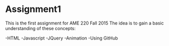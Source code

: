 # Assignment1
This is the first assignment for AME 220 Fall 2015
The idea is to gain a basic understanding of these concepts:

-HTML
-Javascript
-JQuery
-Animation
-Using GitHub
